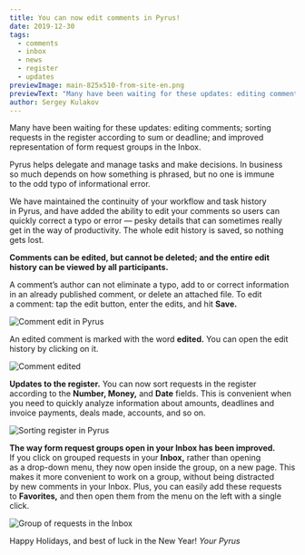 ```yaml
---
title: You can now edit comments in Pyrus!
date: 2019-12-30
tags:
  - comments
  - inbox
  - news
  - register
  - updates
previewImage: main-825x510-from-site-en.png
previewText: "Many have been waiting for these updates: editing comments; sorting requests in the register according to sum or deadline; and improved representation of form request groups in the Inbox."
author: Sergey Kulakov
---
```

Many have been waiting for these updates: editing comments; sorting requests in the register according to sum or deadline; and improved representation of form request groups in the Inbox. 

Pyrus helps delegate and manage tasks and make decisions. In business so much depends on how something is phrased, but no one is immune to the odd typo of informational error.

We have maintained the continuity of your workflow and task history in Pyrus, and have added the ability to edit your comments so users can quickly correct a typo or error — pesky details that can sometimes really get in the way of productivity. The whole edit history is saved, so nothing gets lost.

**Comments can be edited, but cannot be deleted; and the entire edit history can be viewed by all participants.**

A comment’s author can not eliminate a typo, add to or correct information in an already published comment, or delete an attached file. To edit a comment: tap the edit button, enter the edits, and hit **Save.**

![Comment edit in Pyrus](comment-edit-en.webp)

An edited comment is marked with the word **edited.** You can open the edit history by clicking on it.

![Comment edited](comment-edit-en-01.webp)

**Updates to the register.** You can now sort requests in the register according to the **Number, Money,** and **Date** fields. This is convenient when you need to quickly analyze information about amounts, deadlines and invoice payments, deals made, accounts, and so on.

![Sorting register in Pyrus](register-en.webp)

**The way form request groups open in your Inbox has been improved.** If you click on grouped requests in your **Inbox,** rather than opening as a drop-down menu, they now open inside the group, on a new page. This makes it more convenient to work on a group, without being distracted by new comments in your Inbox. Plus, you can easily add these requests to **Favorites,** and then open them from the menu on the left with a single click.

![Group of requests in the Inbox](forms-en.webp)

Happy Holidays, and best of luck in the New Year! _Your Pyrus_